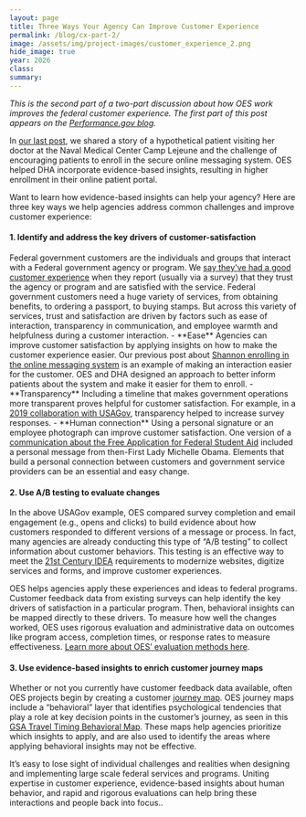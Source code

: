 ```yaml
---	
layout: page	
title: Three Ways Your Agency Can Improve Customer Experience
permalink: /blog/cx-part-2/	
image: /assets/img/project-images/customer_experience_2.png
hide_image: true
year: 2026
class:	
summary: 	
---	
```


*This is the second part of a two-part discussion about how OES work improves the federal customer experience. The first part of this post appears on the  <a href="https://www.performance.gov/blog/spotlight-government-team-works-to-improve-services-for-all/">Performance.gov blog</a>.*

In <a href="https://oes.gsa.gov/blog/cx-part-1/">our last post</a>, we shared a story of a hypothetical patient visiting her doctor at the Naval Medical Center Camp Lejeune and the challenge of encouraging patients to enroll in the secure online messaging system. OES helped DHA incorporate evidence-based insights, resulting in higher enrollment in their online patient portal.

Want to learn how evidence-based insights can help your agency? Here are three key ways we help agencies address common challenges and improve customer experience:
 
<h4>1. Identify and address the key drivers of customer-satisfaction</h4>
Federal government customers are the individuals and groups that interact with a Federal government agency or program. We <a href="http://performance.gov/cx/blog/what-we-learned-from-customers-2020/">say they've had a good customer experience</a> when they report (usually via a survey) that they trust the agency or program and are satisfied with the service. Federal government customers need a huge variety of services, from obtaining benefits, to ordering a passport, to buying stamps. But across this variety of services, trust and satisfaction are driven by factors such as ease of interaction, transparency in communication, and employee warmth and helpfulness during a customer interaction. 
- **Ease**
Agencies can improve customer satisfaction by applying insights on how to make the customer experience easier. Our previous post about <a href="https://www.performance.gov/blog/spotlight-government-team-works-to-improve-services-for-all/">Shannon enrolling in the online messaging system</a> is an example of making an interaction easier for the customer. OES and DHA designed an approach to better inform patients about the system and make it easier for them to enroll. 
- **Transparency**
Including a timeline that makes government operations more transparent proves helpful for customer satisfaction. For example, in a <a href="https://oes.gsa.gov/projects/USAGov-survey/">2019 collaboration with USAGov</a>, transparency helped to increase survey responses.
- **Human connection**
Using a personal signature or an employee photograph can improve customer satisfaction. One version of a <a href="https://oes.gsa.gov/assets/abstracts/1615-Financial-Aid-for-HUD-Assisted-Youth.pdf">communication about the Free Application for Federal Student Aid</a> included a personal message from then-First Lady Michelle Obama. Elements that build a personal connection between customers and government service providers can be an essential and easy change. 

<h4>2. Use A/B testing to evaluate changes </h4>
In the above USAGov example, OES compared survey completion and email engagement (e.g., opens and clicks) to build evidence about how customers responded to different versions of a message or process. In fact, many agencies are already conducting this type of “A/B testing” to collect information about customer behaviors. This testing is an effective way to meet the <a href="https://digital.gov/resources/21st-century-integrated-digital-experience-act/">21st Century IDEA</a> requirements to modernize websites, digitize services and forms, and improve customer experiences.
 
OES helps agencies apply these experiences and ideas to federal programs. Customer feedback data from existing surveys can help identify the key drivers of satisfaction in a particular program. Then, behavioral insights can be mapped directly to these drivers. To measure how well the changes worked, OES uses rigorous evaluation and administrative data on outcomes like program access, completion times, or response rates to measure effectiveness. <a href="https://oes.gsa.gov/methods/">Learn more about OES’ evaluation methods here</a>. 

<h4>3. Use evidence-based insights to enrich customer journey maps</h4>
Whether or not you currently have customer feedback data available, often OES projects begin by creating a customer <a href="https://www.performance.gov/cx/blog/mapping-cx-journey/">journey map</a>. OES journey maps include a “behavioral” layer that identifies psychological tendencies that play a role at key decision points in the customer’s journey, as seen in this <a href="https://www.performance.gov/cx/blog/mapping-cx-journey/">GSA Travel Timing Behavioral Map</a>. These maps help agencies prioritize which insights to apply, and are also used to identify the areas where applying behavioral insights may not be effective.

It’s easy to lose sight of individual challenges and realities when designing and implementing large scale federal services and programs. Uniting expertise in customer experience, evidence-based insights about human behavior, and rapid and rigorous evaluations can help bring these interactions and people back into focus..
